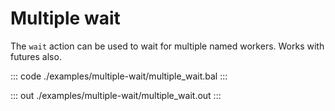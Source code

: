 # Multiple wait

The `wait` action can be used to wait for multiple named workers.
Works with futures also.


::: code ./examples/multiple-wait/multiple_wait.bal :::

::: out ./examples/multiple-wait/multiple_wait.out :::